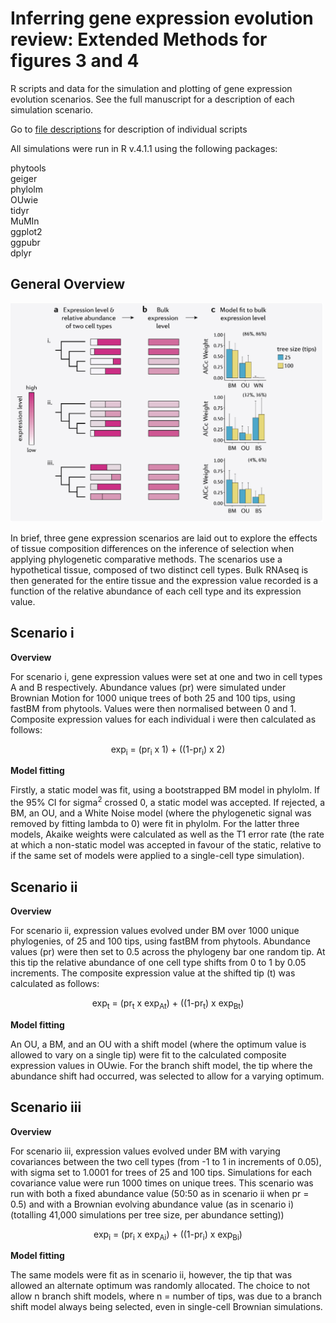 # Inferring gene expression evolution review: Extended Methods for figures 3 and 4

  

  

R scripts and data for the simulation and plotting of gene expression evolution scenarios. See the full manuscript for a description of each simulation scenario.

Go to [file descriptions](file_desription.md) for description of individual scripts
  

All simulations were run in R v.4.1.1 using the following packages:

phytools<br/>
geiger<br/>
phylolm<br/>
OUwie<br/>
tidyr<br/>
MuMIn<br/>
ggplot2<br/>
ggpubr<br/>
dplyr

## General Overview

<img src="read_me/Simulation_overview.png" width="500">
  

In brief, three gene expression scenarios are laid out to explore the effects of tissue composition differences on the inference of selection when applying phylogenetic comparative methods. The scenarios use a hypothetical tissue, composed of two distinct cell types. Bulk RNAseq is then generated for the entire tissue and the expression value recorded is a function of the relative abundance of each cell type and its expression value.

## Scenario i

  

**Overview**

For scenario i, gene expression values were set at one and two in cell types A and B respectively. Abundance values (pr) were simulated under Brownian Motion for 1000 unique trees of both 25 and 100 tips, using fastBM from phytools. Values were then normalised between 0 and 1. Composite expression values for each individual i were then calculated as follows:

  

<p align="center">
exp<sub>i</sub> = (pr<sub>i</sub> x 1) + ((1-pr<sub>i</sub>) x 2) 
</p>

  

  

**Model fitting**

Firstly, a static model was fit, using a bootstrapped BM model in phylolm. If the 95% CI for sigma<sup>2</sup> crossed 0, a static model was accepted. If rejected, a BM, an OU, and a White Noise model (where the phylogenetic signal was removed by fitting lambda to 0) were fit in phylolm. For the latter three models, Akaike weights were calculated as well as the T1 error rate (the rate at which a non-static model was accepted in favour of the static, relative to if the same set of models were applied to a single-cell type simulation).

  

  

  

## Scenario ii

  

**Overview**

For scenario ii, expression values evolved under BM over 1000 unique phylogenies, of 25 and 100 tips, using fastBM from phytools. Abundance values (pr) were then set to 0.5 across the phylogeny bar one random tip. At this tip the relative abundance of one cell type shifts from 0 to 1 by 0.05 increments. The composite expression value at the shifted tip (t) was calculated as follows:

  

<p align="center">
exp<sub>t</sub> = (pr<sub>t</sub> x exp<sub>At</sub>) + ((1-pr<sub>t</sub>) x exp<sub>Bt</sub>)
</p>

  

**Model fitting**

An OU, a BM, and an OU with a shift model (where the optimum value is allowed to vary on a single tip) were fit to the calculated composite expression values in OUwie. For the branch shift model, the tip where the abundance shift had occurred, was selected to allow for a varying optimum.

  

## Scenario iii

**Overview**

For scenario iii, expression values evolved under BM with varying covariances between the two cell types (from -1 to 1 in increments of 0.05), with sigma set to 1.0001 for trees of 25 and 100 tips. Simulations for each covariance value were run 1000 times on unique trees. This scenario was run with both a fixed abundance value (50:50 as in scenario ii when pr = 0.5) and with a Brownian evolving abundance value (as in scenario i) (totalling 41,000 simulations per tree size, per abundance setting))

  

<p align="center">
exp<sub>i</sub> = (pr<sub>i</sub> x exp<sub>Ai</sub>) + ((1-pr<sub>i</sub>) x exp<sub>Bi</sub>)
</p>

  

  

**Model fitting**

The same models were fit as in scenario ii, however, the tip that was allowed an alternate optimum was randomly allocated. The choice to not allow n branch shift models, where n = number of tips, was due to a branch shift model always being selected, even in single-cell Brownian simulations.

